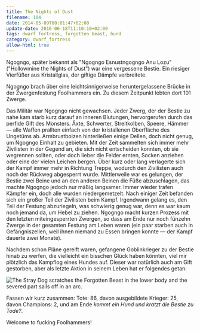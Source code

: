 ```yaml
---
title: The Nights of Dust
filename: 104
date: 2014-05-09T00:01:47+02:00
update-date: 2016-06-18T11:10:10+02:00
tags: dwarf fortress, forgotten beast, hund
category: dwarf_fortress
allow-html: true
---
```


<p>Ngogngo, später bekannt als "Ngogngo Esnustngogngo Anu Lozu" ("Hollowmine the Nights of Dust") war eine vergessene Bestie. Ein riesiger Vierfüßer aus Kristallglas, der giftige Dämpfe verbreitete.</p>

<p>Ngogngo brach über eine leichtsinnigerweise heruntergelassene Brücke in der Zwergenfestung Foolhammers ein. Zu diesem Zeitpunkt lebten dort 101 Zwerge.</p>

<p>Das Militär war Ngogngo nicht gewachsen. Jeder Zwerg, der der Bestie zu nahe kam starb kurz darauf an inneren Blutungen, hervorgerufen durch das perfide Gift des Monsters. Äxte, Schwerter, Streitkolben, Speere, Hämmer — alle Waffen prallten einfach von der kristallenen Oberfläche des Ungetüms ab. Armbrustbolzen hinterließen einige Dellen, doch nicht genug, um Ngogngo Einhalt zu gebieten. Mit der Zeit sammelten sich immer mehr Zivilisten in der Gegend an, die sich nicht entscheiden konnten, ob sie wegrennen sollten, oder doch lieber die Felder ernten, Socken anziehen oder eine der vielen Leichen bergen. Über kurz oder lang verlagerte sich der Kampf immer mehr in Richtung Treppe, wodurch den Zivilisten auch noch der Rückweg abgesperrt wurde. Mittlerweile war es gelungen, der Bestie zwei Beine und an den anderen Beinen die Füße abzuschlagen, das machte Ngogngo jedoch nur mäßig langsamer. Immer wieder trafen Kämpfer ein, doch alle wurden niedergemetzelt. Nach einiger Zeit befanden sich ein großer Teil der Zivilisten beim Kampf. Irgendwann gelang es, den Teil der Festung abzuriegeln, was schwierig genug war, denn es war kaum noch jemand da, um Hebel zu ziehen. Ngogngo macht kurzen Prozess mit den letzten miteingesperrten Zwergen, so dass am Ende nur noch fünzehn Zwerge in der gesamten Festung am Leben waren (ein paar starben auch in Gefängniszellen, weil ihnen niemand zu Essen bringen konnte — der Kampf dauerte zwei Monate).</p>

<p>Nachdem schon Pläne gereift waren, gefangene Goblinkrieger zu der Bestie hinab zu werfen, die vielleicht ein bisschen Glück haben könnten, viel mir plötzlich das Kampflog eines Hundes auf. Dieser war natürlich auch am Gift gestorben, aber als letzte Aktion in seinem Leben hat er folgendes getan:</p>

<p><img src="/hosted_files/173/download" alt="The Stray Dog scratches the Forgotten Beast in the lower body and the severed part sails off in an arc."></p>

<p>Fassen wir kurz zusammen: Tote: 86, davon ausgebildete Krieger: 25, davon Champions: 2, und am Ende <em>kommt ein Hund und kratzt die Bestie zu Tode?</em>.</p>

<p>Welcome to fucking Foolhammers!</p>


